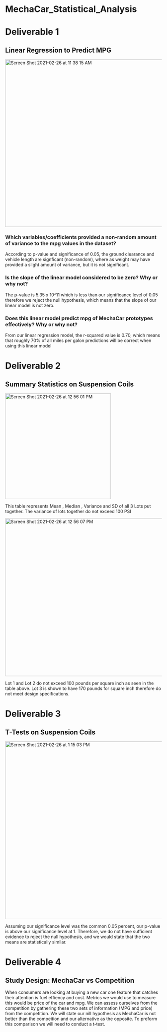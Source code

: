 # MechaCar_Statistical_Analysis

# Deliverable 1

## Linear Regression to Predict MPG
<img width="539" alt="Screen Shot 2021-02-26 at 11 38 15 AM" src="https://user-images.githubusercontent.com/72036895/109341205-4dd82280-7827-11eb-86de-12d5898bf687.png">

### Which variables/coefficients provided a non-random amount of variance to the mpg values in the dataset?
According to p-value and significance of 0.05, the ground clearance and vehicle length are signficant (non-random), where as weight may have provided a slight amount of variance, but it is not significant.
### Is the slope of the linear model considered to be zero? Why or why not?
The p-value is 5.35 x 10^11 which is less than our significance level of 0.05 therefore we reject the null hypothesis, which means that the slope of our linear model is not zero.
### Does this linear model predict mpg of MechaCar prototypes effectively? Why or why not?
From our linear regression model, the r-squared value is 0.70, which means that roughly 70% of all miles per galon predictions will be correct when using this linear model

# Deliverable 2

## Summary Statistics on Suspension Coils
<img width="340" alt="Screen Shot 2021-02-26 at 12 56 01 PM" src="https://user-images.githubusercontent.com/72036895/109348779-37839400-7832-11eb-829a-4ab00494c734.png">

This table represents Mean , Median , Variance and SD of all 3 Lots put together. The variance of lots together do not exceed 100 PSI

<img width="508" alt="Screen Shot 2021-02-26 at 12 56 07 PM" src="https://user-images.githubusercontent.com/72036895/109348813-410cfc00-7832-11eb-9448-363a9e3c6d33.png">

Lot 1 and Lot 2 do not exceed 100 pounds per square inch as seen in the table above. Lot 3 is shown to have 170 pounds for square inch therefore do not meet design specifications.

# Deliverable 3

## T-Tests on Suspension Coils

<img width="572" alt="Screen Shot 2021-02-26 at 1 15 03 PM" src="https://user-images.githubusercontent.com/72036895/109350635-0e183780-7835-11eb-9b2d-994521dc4ad8.png">

Assuming our significance level was the common 0.05 percent, our p-value is above our significance level at 1. Therefore, we do not have sufficient evidence to reject the null hypothesis, and we would state that the two means are statistically similar.

# Deliverable 4

## Study Design: MechaCar vs Competition

When consumers are looking at buying a new car one feature that catches their attention is fuel effiency and cost. Metrics we would use to measure this would be price of the car and mpg. We can assess ourselves from the competition by gathering these two sets of information (MPG and price) from the competition. We will state our nill hypothesis as MechaCar is not better than the compeition and our alternative as the opposite. To preform this comparison we will need to conduct a t-test.
